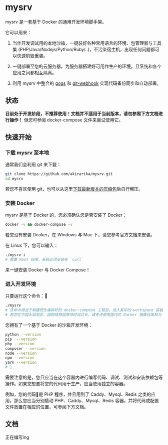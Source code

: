 ﻿# mysrv

mysrv 是一套基于 Docker 的通用开发环境脚手架。

它可以用来：

1. 当作开发调试用的本地沙箱，一键装好各种常用语言的环境、包管理器与工具集 (PHP/Java/Nodejs/Python/Ruby/..)，不污染宿主机，出现任何问题都可以快速销毁重装。

2. 一键部署至您的云服务器，为服务器搭建好可用作生产的环境，且系统和各个应用之间都相互隔离。

3. 利用 mysrv 中整合的 [gogs](https://github.com/gogs/gogs) 和 [git-webhook](https://github.com/NetEaseGame/git-webhook) 实现代码备份同步和自动部署。

## 状态

**目前处于开发阶段，不推荐使用！文档并不适用于当前版本，请勿参照下方文档进行操作！** 但您可参阅 docker-compose 文件来尝试使用它。

## 快速开始

### 下载 mysrv 至本地

通常我们会利用 git 来下载：

```sh
git clone https://github.com/akirarika/mysrv.git
cd mysrv
```

若您不喜欢使用 git，也可以从这里[下载最新版本的压缩包](https://github.com/akirarika/mysrv/archive/master.zip)后自行解压。

### 安装 Docker

mysrv 是基于 Docker 的，您必须确认您是否安装了 Docker：

```sh
docker -v && docker-compose -v
```

若您没有安装 Dcoker，在 Windows 与 Mac 下，请您参考官方文档来安装。

在 Linux 下，您可以输入：

```sh
./mysrv i
# 需要 Root 权限，系统必须安装有 `curl`
```

来一键安装 Docker 与 Docker Compose！

### 进入开发环境

只要运行这个命令：

```sh
./mysrv
# 该命令相当于构建预先编排好的 docker-compose 工程后，进入其中的 workspace 容器。该容器用于您平时的代码开发、调试和安装依赖等操作。
# 若您在中国大陆地区，因网络原因等待时间过长，请考虑使用国内的 Docker 镜像仓库和为 Docker 配置代理。
```

您拥有了一个基于 Docker 的沙箱开发环境：

```sh
python --version
pip  --version
php --version
composer --version
node --version
npm --version
yarn --version
# ...
```

需要注意的是，您只应当在这个容器内进行编写代码、调试、测试和安装依赖包等操作。如果您想要将您的代码用于生产，应当使用独立的容器。

例如，您的代码是 PHP 程序，并且用到了 Caddy、Mysql、Redis 之类的应用，那么您应当分别启动 PHP、Caddy、Mysql、Redis 容器，并将代码或配置文件放置在相应的位置，可参阅下方文档。


## 文档

正在编写ing